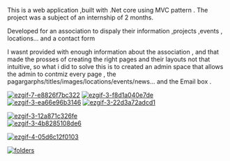 This is a web application ,built with .Net core using MVC pattern .
The project was a subject of an internship of 2 months.

Developed for an association to dispaly their information ,projects ,events , locations... and a contact form

I wasnt provided with enough information about the association , and that made the prosses of creating the right pages and their layouts not that intuitive,
so what i did to solve this is to created an admin space that allows the admin to contmiz every page , the pagargarphs/titles/images/locations/events/news... and the Email box .


<a href="https://imgbb.com/"><img src="https://i.ibb.co/S0vh8HW/ezgif-7-e8826f7bc322.gif" alt="ezgif-7-e8826f7bc322" border="0"></a>
<a href="https://imgbb.com/"><img src="https://i.ibb.co/ZLsP4Jy/ezgif-3-f8d1a040e7de.gif" alt="ezgif-3-f8d1a040e7de" border="0"></a>
<a href="https://imgbb.com/"><img src="https://i.ibb.co/C1KzRcn/ezgif-3-ea66e96b3146.gif" alt="ezgif-3-ea66e96b3146" border="0"></a>
<a href="https://imgbb.com/"><img src="https://i.ibb.co/phzs719/ezgif-3-22d3a72adcd1.gif" alt="ezgif-3-22d3a72adcd1" border="0"></a><br /><a target='_blank' href='https://imgbb.com/'>
  
  <a href="https://imgbb.com/"><img src="https://i.ibb.co/SRD2FpP/ezgif-3-12a871c326fe.gif" alt="ezgif-3-12a871c326fe" border="0"></a><br /><a target='_blank' href='https://imgbb.com/'></a>
  <a href="https://imgbb.com/"><img src="https://i.ibb.co/3yczjY1/ezgif-3-4b8285108de6.gif" alt="ezgif-3-4b8285108de6" border="0"></a>
  
  <a href="https://imgbb.com/"><img src="https://i.ibb.co/2cCm4X5/ezgif-4-05d6c12f0103.gif" alt="ezgif-4-05d6c12f0103" border="0"></a>

  <a href="https://ibb.co/cFGdzMs"><img src="https://i.ibb.co/ncHShZK/folders.png" alt="folders" border="0"></a><br /><a target='_blank' href='https://imgbb.com/'></a><br />


